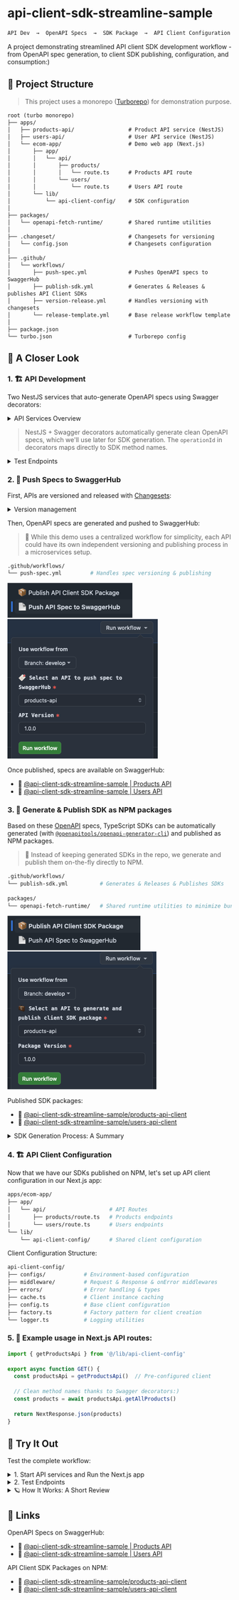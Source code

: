 # api-client-sdk-streamline-sample

```bash
API Dev  →  OpenAPI Specs  →  SDK Package  →  API Client Configuration  →  API Client Usage
```

A project demonstrating streamlined API client SDK development workflow - from OpenAPI spec generation, to client SDK publishing, configuration, and consumption:) 
                         
## 🚂 Project Structure

> This project uses a monorepo ([Turborepo](https://turbo.build/repo)) for demonstration purpose.

```
root (turbo monorepo)
├── apps/
│   ├── products-api/                 # Product API service (NestJS)
│   ├── users-api/                    # User API service (NestJS)
│   └── ecom-app/                     # Demo web app (Next.js)
│       ├── app/
│       │   └── api/
│       │       ├── products/
│       │       │   └── route.ts      # Products API route
│       │       └── users/
│       │           └── route.ts      # Users API route
│       └── lib/
│           └── api-client-config/    # SDK configuration
│
├── packages/
│   └── openapi-fetch-runtime/        # Shared runtime utilities
│
├── .changeset/                       # Changesets for versioning
│   └── config.json                   # Changesets configuration
│
├── .github/
│   └── workflows/
│       ├── push-spec.yml             # Pushes OpenAPI specs to SwaggerHub
│       ├── publish-sdk.yml           # Generates & Releases & publishes API Client SDKs
│       ├── version-release.yml       # Handles versioning with changesets
│       └── release-template.yml      # Base release workflow template
│           
├── package.json
└── turbo.json                        # Turborepo config
```

## 👀 A Closer Look

### 1. 🏗️ API Development

Two NestJS services that auto-generate OpenAPI specs using Swagger decorators:

<details>
<summary>API Services Overview</summary>

```bash
apps/
├── products-api/  # Product service (port: 3001)
│   └── endpoints:
│       POST   /products             → createProduct
│       GET    /products             → getAllProducts
│       GET    /products?category=   → getProductsByCategory
│       GET    /products/:id         → getProduct
└── users-api/     # User service (port: 3002)
    └── endpoints:
        POST   /users                → createUser
        GET    /users                → getAllUsers
        GET    /users/:id            → getUser
```

</details>

> NestJS + Swagger decorators automatically generate clean OpenAPI specs, which we'll use later for SDK generation. The `operationId` in decorators maps directly to SDK method names.

<details>
<summary>Test Endpoints</summary>

```bash
# 1. Start the Service
cd apps/products-api     # or cd apps/users-api
npm run dev              # products: 3001, users: 3002

# 2. View API Documentation
# Products API: http://localhost:3001/api-docs
# Users API:    http://localhost:3002/api-docs

# 3. Test All Endpoints: Run Test Script with Sample Data
npm run demo             # Executes try-{service}-api.sh
# products-api → try-products-api.sh
# users-api   → try-users-api.sh
```

</details>

### 2. 🏒 Push Specs to SwaggerHub 

First, APIs are versioned and released with [Changesets](https://github.com/changesets/changesets):

<details>
<summary>Version management</summary>

```bash
# Version management
.github/workflows/
├── version-release.yml   # Handles changesets & version bumps
└── release-base.yml      # Base release workflow template
```

</details>

Then, OpenAPI specs are generated and pushed to SwaggerHub:

> 👻 While this demo uses a centralized workflow for simplicity, each API could have its own independent versioning and publishing process in a microservices setup.

```bash
.github/workflows/
└── push-spec.yml         # Handles spec versioning & publishing
```

![choose-push-workflow](./assets/docs/push.png)
![push-spec-workflow-details](./assets/docs/spec.png)

Once published, specs are available on SwaggerHub:
- 📄 [@api-client-sdk-streamline-sample | Products API](https://app.swaggerhub.com/apis/junjie.wu/sample-products-api)
- 📄 [@api-client-sdk-streamline-sample | Users API](https://app.swaggerhub.com/apis/junjie.wu/sample-users-api)

### 3. 🎩 Generate & Publish SDK as NPM packages

Based on these [OpenAPI](https://swagger.io/specification/) specs, TypeScript SDKs can be automatically generated (with [`@openapitools/openapi-generator-cli`](https://github.com/OpenAPITools/openapi-generator-cli)) and published as NPM packages.

> 👻 Instead of keeping generated SDKs in the repo, we generate and publish them on-the-fly directly to NPM.

```bash
.github/workflows/
└── publish-sdk.yml          # Generates & Releases & Publishes SDKs

packages/
└── openapi-fetch-runtime/   # Shared runtime utilities to minimize bundle size
```

![choose-publish-workflow](./assets/docs/publish.png)
![publish-sdk-workflow-details](./assets/docs/sdk.png)

Published SDK packages:
- 🧳 [@api-client-sdk-streamline-sample/products-api-client](https://www.npmjs.com/package/@api-client-sdk-streamline-sample/products-api-client)
- 🧳 [@api-client-sdk-streamline-sample/users-api-client](https://www.npmjs.com/package/@api-client-sdk-streamline-sample/users-api-client)

<details>
<summary>SDK Generation Process: A Summary</summary>

```bash
1. Pull OpenAPI specs from SwaggerHub
2. Generate TypeScript clients using `openapi-generator-cli`
3. Configure shared runtime package to avoid duplication
4. Update package metadata and documentation
5. Create GitHub release
6. Publish to NPM
```

</details>

### 4. 🏗️ API Client Configuration

Now that we have our SDKs published on NPM, let's set up API client configuration in our Next.js app:

```bash
apps/ecom-app/
├── app/
│   └── api/                    # API Routes
│       ├── products/route.ts   # Products endpoints
│       └── users/route.ts      # Users endpoints
└── lib/
    └── api-client-config/      # Shared client configuration
```

Client Configuration Structure:

```bash
api-client-config/
├── configs/            # Environment-based configuration
├── middleware/         # Request & Response & onError middlewares
├── errors/             # Error handling & types
├── cache.ts            # Client instance caching
├── config.ts           # Base client configuration
├── factory.ts          # Factory pattern for client creation
└── logger.ts           # Logging utilities
```

### 5. 🎸 Example usage in Next.js API routes:

```typescript
import { getProductsApi } from '@/lib/api-client-config'

export async function GET() {
  const productsApi = getProductsApi()  // Pre-configured client
  
  // Clean method names thanks to Swagger decorators:)
  const products = await productsApi.getAllProducts()
  
  return NextResponse.json(products)
}
```

## 🧪 Try It Out

Test the complete workflow:

<details>
<summary>1. Start API services and Run the Next.js app</summary>

```bash
# Using Turbo (recommended):
npm run dev
```

This starts:
- Next.js app on `http://localhost:3000`
- Products API on `http://localhost:3001`
- Users API on `http://localhost:3002`

Or start services individually:

```bash
# Start Products API
cd apps/products-api
npm run dev

# Start Users API
cd apps/users-api
npm run dev

# Start Next.js App
cd apps/ecom-app
npm run dev
```

</details>

<details>
<summary>2. Test Endpoints</summary>

#### Products API

```bash
# Create a product
curl -X POST http://localhost:3000/api/products \
  -H "Content-Type: application/json" \
  -d '{
    "name": "Mechanical Keyboard",
    "price": 159.99,
    "description": "Premium mechanical keyboard with RGB lighting",
    "categories": ["electronics", "accessories"]
  }'

# Get all products
curl http://localhost:3000/api/products

# Get products by category
curl http://localhost:3000/api/products?category=electronics

# Get a specific product
curl http://localhost:3000/api/products/1
```

#### Users API

```bash
# Create a user
curl -X POST http://localhost:3000/api/users \
  -H "Content-Type: application/json" \
  -d '{
    "name": "Jane Smith",
    "email": "jane@example.com",
    "phone": "111-111-1111"
  }'

# Get all users
curl http://localhost:3000/api/users

# Get a specific user
curl http://localhost:3000/api/users/1
```

</details>

<details>

<summary>🪐 How It Works: A Short Review</summary>

```
1. The request hits the Next.js proxy routes
2. Routes use the generated SDK clients
3. Clients make requests to local API services
4. Services process and return the data
5. Data flows back through the SDK to the application
```

</details>

## 👻 Links

OpenAPI Specs on SwaggerHub:
- 📄 [@api-client-sdk-streamline-sample | Products API](https://app.swaggerhub.com/apis/junjie.wu/sample-products-api)
- 📄 [@api-client-sdk-streamline-sample | Users API](https://app.swaggerhub.com/apis/junjie.wu/sample-users-api)

API Client SDK Packages on NPM:
- 🧳 [@api-client-sdk-streamline-sample/products-api-client](https://www.npmjs.com/package/@api-client-sdk-streamline-sample/products-api-client)
- 🧳 [@api-client-sdk-streamline-sample/users-api-client](https://www.npmjs.com/package/@api-client-sdk-streamline-sample/users-api-client)
